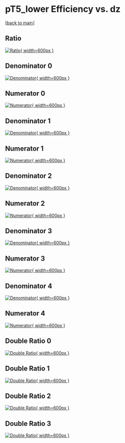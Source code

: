 # pT5_lower Efficiency vs. dz

[[back to main](./)]



## Ratio

[![Ratio](../mtv/var/pT5_lower_base_11_1_eff_dz.png){ width=600px }](../mtv/var/pT5_lower_base_11_1_eff_dz.pdf)

## Denominator 0

[![Denominator](../mtv/den/pT5_lower_base_11_1_eff_dz_den0.png){ width=600px }](../mtv/den/pT5_lower_base_11_1_eff_dz_den0.pdf)

## Numerator 0

[![Numerator](../mtv/num/pT5_lower_base_11_1_eff_dz_num0.png){ width=600px }](../mtv/num/pT5_lower_base_11_1_eff_dz_num0.pdf)

## Denominator 1

[![Denominator](../mtv/den/pT5_lower_base_11_1_eff_dz_den1.png){ width=600px }](../mtv/den/pT5_lower_base_11_1_eff_dz_den1.pdf)

## Numerator 1

[![Numerator](../mtv/num/pT5_lower_base_11_1_eff_dz_num1.png){ width=600px }](../mtv/num/pT5_lower_base_11_1_eff_dz_num1.pdf)

## Denominator 2

[![Denominator](../mtv/den/pT5_lower_base_11_1_eff_dz_den2.png){ width=600px }](../mtv/den/pT5_lower_base_11_1_eff_dz_den2.pdf)

## Numerator 2

[![Numerator](../mtv/num/pT5_lower_base_11_1_eff_dz_num2.png){ width=600px }](../mtv/num/pT5_lower_base_11_1_eff_dz_num2.pdf)

## Denominator 3

[![Denominator](../mtv/den/pT5_lower_base_11_1_eff_dz_den3.png){ width=600px }](../mtv/den/pT5_lower_base_11_1_eff_dz_den3.pdf)

## Numerator 3

[![Numerator](../mtv/num/pT5_lower_base_11_1_eff_dz_num3.png){ width=600px }](../mtv/num/pT5_lower_base_11_1_eff_dz_num3.pdf)

## Denominator 4

[![Denominator](../mtv/den/pT5_lower_base_11_1_eff_dz_den4.png){ width=600px }](../mtv/den/pT5_lower_base_11_1_eff_dz_den4.pdf)

## Numerator 4

[![Numerator](../mtv/num/pT5_lower_base_11_1_eff_dz_num4.png){ width=600px }](../mtv/num/pT5_lower_base_11_1_eff_dz_num4.pdf)

## Double Ratio 0

[![Double Ratio](../mtv/ratio/pT5_lower_base_11_1_eff_dz_ratio0.png){ width=600px }](../mtv/ratio/pT5_lower_base_11_1_eff_dz_ratio0.pdf)

## Double Ratio 1

[![Double Ratio](../mtv/ratio/pT5_lower_base_11_1_eff_dz_ratio1.png){ width=600px }](../mtv/ratio/pT5_lower_base_11_1_eff_dz_ratio1.pdf)

## Double Ratio 2

[![Double Ratio](../mtv/ratio/pT5_lower_base_11_1_eff_dz_ratio2.png){ width=600px }](../mtv/ratio/pT5_lower_base_11_1_eff_dz_ratio2.pdf)

## Double Ratio 3

[![Double Ratio](../mtv/ratio/pT5_lower_base_11_1_eff_dz_ratio3.png){ width=600px }](../mtv/ratio/pT5_lower_base_11_1_eff_dz_ratio3.pdf)

